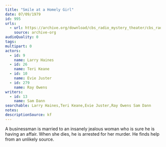 ```yaml
---
title: "Smile at a Homely Girl"
date: 07/09/1979
id: 995
urls: 
  - url: https://archive.org/download/cbs_radio_mystery_theater/cbs_radio_mystery_theater-0951-1000.zip/cbs_radio_mystery_theater-0951-1000%2Fcbsrmt_0995_smile_at_a_homely_girl.mp3
    source: archive-org
audioQuality: 0
tags: 
multipart: 0
actors:  
  - id: 9
    name: Larry Haines  
  - id: 26
    name: Teri Keane  
  - id: 10
    name: Evie Juster  
  - id: 279
    name: Ray Owens
writers:  
  - id: 13
    name: Sam Dann
searchable: Larry Haines,Teri Keane,Evie Juster,Ray Owens Sam Dann
notes: 
descriptionSource: kf
---
```

A businessman is married to an insanely jealous woman who is sure he is having an affair. When she dies, he is arrested for her murder. He finds help from an unlikely source.